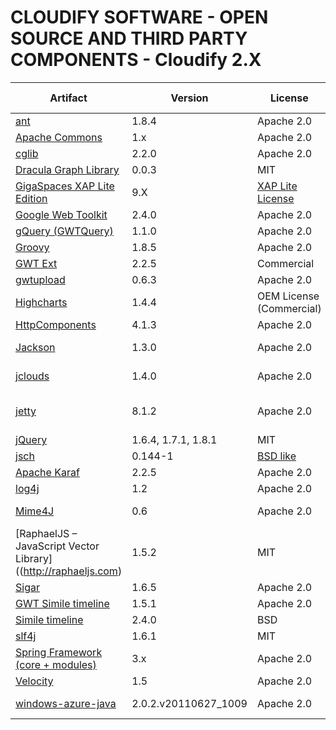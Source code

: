 CLOUDIFY SOFTWARE  - OPEN SOURCE AND THIRD PARTY COMPONENTS - Cloudify 2.X
==========================================================================

|Artifact|Version|License|Used in Component|
|--------------|--------------|--------------|--------------|
|[ant](http://ant.apache.org/)|1.8.4|Apache 2.0|Core|
|[Apache Commons](http://commons.apache.org/)|1.x|Apache 2.0|Core|
|[cglib](http://cglib.sourceforge.net/)|2.2.0|Apache 2.0|Core|
|[Dracula Graph Library](http://www.graphdracula.net/)|0.0.3|MIT|Web UI|
|[GigaSpaces XAP Lite Edition](http://www.gigaspaces.com/xap) |9.X| [XAP Lite License](http://www.cloudifysource.org/cloudify_xap_license_terms.html)|Core|
|[Google Web Toolkit](http://code.google.com/webtoolkit/) |2.4.0|Apache 2.0|Web UI|
|[gQuery (GWTQuery)](http://gwtquery.com)|1.1.0|Apache 2.0|Web UI|
|[Groovy](http://groovy.codehaus.org/)|1.8.5|Apache 2.0|Core|
|[GWT Ext](http://www.sencha.com/products/gwt/)|2.2.5|Commercial|Web UI|
|[gwtupload](http://code.google.com/p/gwtupload/)|0.6.3|Apache 2.0|Web UI|
|[Highcharts](http://www.highcharts.com/) |1.4.4|OEM License (Commercial)|Web UI|
|[HttpComponents](http://hc.apache.org/)|4.1.3|Apache 2.0|CLI|
|[Jackson](http://jackson.codehaus.org/)|1.3.0|Apache 2.0|REST Gateway|
|[jclouds](http://www.jclouds.org/)|1.4.0|Apache 2.0|Cloud Driver|
|[jetty](http://www.mortbay.org/jetty/)|8.1.2|Apache 2.0|Web UI, REST Gateway|
|[jQuery](http://jquery.com/)|1.6.4, 1.7.1, 1.8.1|MIT|Web UI|
|[jsch](http://www.jcraft.com/jsch/)|0.144-1|[BSD like](http://www.jcraft.com/jsch/LICENSE.txt)|Core|
|[Apache Karaf](http://karaf.apache.org/)|2.2.5|Apache 2.0|CLI|
|[log4j](http://logging.apache.org/log4j/1.2/)|1.2|Apache 2.0|Core|
|[Mime4J](http://james.apache.org/mime4j/)|0.6|Apache 2.0|REST Gateway|
|[RaphaelJS – JavaScript Vector Library]((http://raphaeljs.com)|1.5.2|MIT|Web UI|
|[Sigar](http://support.hyperic.com/display/SIGAR/Home)|1.6.5|Apache 2.0|Agent|
|[GWT Simile timeline](http://code.google.com/p/gwtsimiletimeline/)|1.5.1|Apache 2.0|Web UI|
|[Simile timeline](http://www.simile-widgets.org/timeline/)|2.4.0|BSD|Web UI|
|[slf4j](http://www.slf4j.org/)|1.6.1|MIT|Core|
|[Spring Framework (core + modules)](http://www.springframework.org)|3.x|Apache 2.0|Core|
|[Velocity](http://velocity.apache.org/)|1.5|Apache 2.0|Core|
|[windows-azure-java](https://github.com/WindowsAzure/azure-sdk-for-java)|2.0.2.v20110627_1009|Apache 2.0|Cloud Driver|
